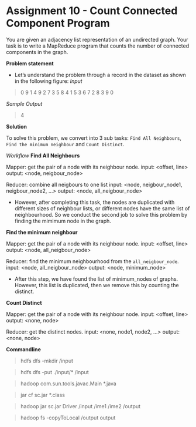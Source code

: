 # Assignment 10 - Count Connected Component Program
You are given an adjacency list representation of an undirected graph. Your task is to write a MapReduce program that counts the number of connected components in the graph.

**Problem statement**
- Let’s understand the problem through a record in the dataset as shown in the following figure:
*Input*
> 0 9
> 1 4 9
> 2 7
> 3 5 8
> 4 1
> 5 3
> 6
> 7 2
> 8 3
> 9 0

*Sample Output*

> 4

**Solution**

To solve this problem, we convert into 3 sub tasks: `Find All Neighbours`, `Find the minimum neighbour` and `Count Distinct`.

*Workflow*
**Find All Neighbours**

Mapper: get the pair of a node with its neighbour node.
input: <offset, line>
output: <node, neigbour_node>

Reducer: combine all neigbours to one list
input: <node, neigbour_node1, neigbour_node2, ...>
output: <node, all_neigbour_node>

- However, after completing this task, the nodes are duplicated with different sizes of neighbour lists, or different nodes have the same list of neighbourhood. So we conduct the second job to solve this problem by finding the mimimum node in the graph.

**Find the minimum neighbour**

Mapper: get the pair of a node with its neighbour node.
input: <offset, line>
output: <node, all_neigbour_node>

Reducer: find the minimum neighbourhood from the `all_neigbour_node`.
input: <node, all_neigbour_node>
output: <node, minimum_node>
 - After this step, we have found the list of minimum_nodes of graphs. However, this list is duplicated, then we remove this by counting the distinct.

**Count Distinct**

Mapper: get the pair of a node with its neighbour node.
input: <offset, line>
output: <none, node>

Reducer: get the distinct nodes.
input: <none, node1, node2, ...>
output: <none, node>

**Commandline**

> hdfs dfs -mkdir /input

> hdfs dfs -put ./input/* /input

> hadoop com.sun.tools.javac.Main *.java

> jar cf sc.jar *.class

> hadoop jar sc.jar Driver /input /ime1 /ime2 /output

> hadoop fs -copyToLocal /output output